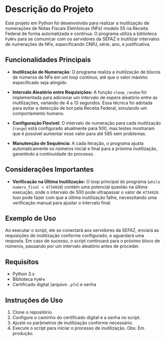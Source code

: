 # Descrição do Projeto

Este projeto em Python foi desenvolvido para realizar a inutilização de numerações de Notas Fiscais Eletrônicas (NFe) modelo 55 na Receita Federal de forma automatizada e contínua. O programa utiliza a biblioteca `PyNFe` para se comunicar com os servidores da SEFAZ e inutilizar intervalos de numerações de NFe, especificando CNPJ, série, ano, e justificativa.

## Funcionalidades Principais

- **Inutilização de Numeração:** O programa realiza a inutilização de blocos de números de NFe em um loop contínuo, até que o valor máximo especificado seja atingido.
  
- **Intervalo Aleatório entre Requisições:** A função `sleep_random` foi implementada para adicionar um intervalo de espera aleatório entre as inutilizações, variando de 4 a 13 segundos. Essa técnica foi adotada para evitar a detecção de bot pela Receita Federal, simulando um comportamento humano.

- **Configuração Flexível:** O intervalo de numeração para cada inutilização (`range`) está configurado atualmente para 500, mas testes mostraram que é possível aumentar esse valor para até 585 sem problemas. 

- **Manutenção de Sequência:** A cada iteração, o programa ajusta automaticamente os números inicial e final para a próxima inutilização, garantindo a continuidade do processo.

## Considerações Importantes

- **Verificação na Última Inutilização:** O loop principal do programa (`while numero_final < 4734920`) contém uma potencial questão na última execução, onde o intervalo de 500 pode ultrapassar o valor de `4734920`. Isso pode fazer com que a última inutilização falhe, necessitando uma verificação manual para ajustar o intervalo final.

## Exemplo de Uso

Ao executar o script, ele se conectará aos servidores da SEFAZ, enviará as requisições de inutilização conforme configurado, e aguardará uma resposta. Em caso de sucesso, o script continuará para o próximo bloco de números, pausando por um intervalo aleatório antes de proceder.

## Requisitos

- Python 3.x
- Biblioteca `PyNFe`
- Certificado digital (arquivo `.pfx`) e senha

## Instruções de Uso

1. Clone o repositório.
2. Configure o caminho do certificado digital e a senha no script.
3. Ajuste os parâmetros de inutilização conforme necessário.
4. Execute o script para iniciar o processo de inutilização.
Obs: Em produção.